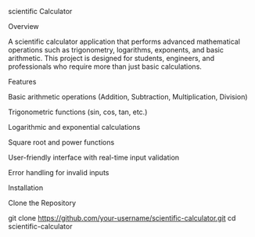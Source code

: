 scientific Calculator

Overview

A scientific calculator application that performs advanced mathematical operations such as trigonometry, logarithms, exponents, and basic arithmetic. This project is designed for students, engineers, and professionals who require more than just basic calculations.

Features

Basic arithmetic operations (Addition, Subtraction, Multiplication, Division)

Trigonometric functions (sin, cos, tan, etc.)

Logarithmic and exponential calculations

Square root and power functions

User-friendly interface with real-time input validation

Error handling for invalid inputs

Installation

Clone the Repository

git clone https://github.com/your-username/scientific-calculator.git
cd scientific-calculator
